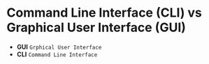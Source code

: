 # Command Line Interface (CLI) vs Graphical User Interface (GUI)
- **GUI** `Grphical User Interface`
- **CLI** `Command Line Interface`